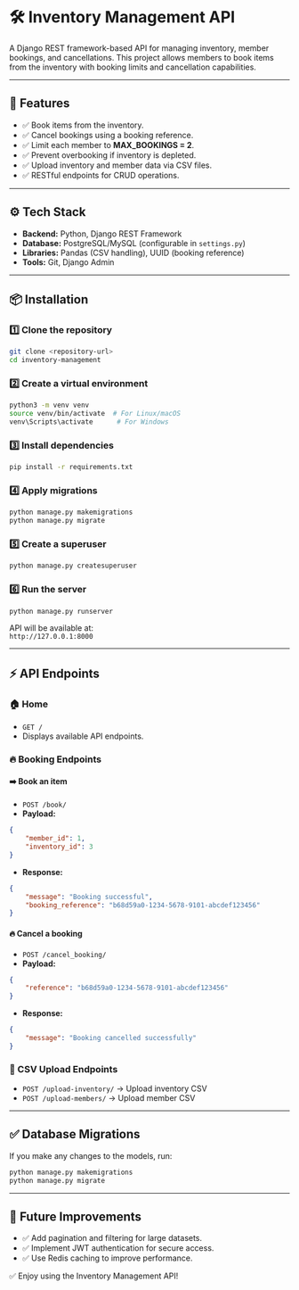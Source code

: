 
# 🛠️ Inventory Management API

A Django REST framework-based API for managing inventory, member bookings, and cancellations. This project allows members to book items from the inventory with booking limits and cancellation capabilities.

---

## 🚀 Features

- ✅ Book items from the inventory.
- ✅ Cancel bookings using a booking reference.
- ✅ Limit each member to **MAX_BOOKINGS = 2**.
- ✅ Prevent overbooking if inventory is depleted.
- ✅ Upload inventory and member data via CSV files.
- ✅ RESTful endpoints for CRUD operations.

---

## ⚙️ Tech Stack

- **Backend:** Python, Django REST Framework  
- **Database:** PostgreSQL/MySQL (configurable in `settings.py`)  
- **Libraries:** Pandas (CSV handling), UUID (booking reference)  
- **Tools:** Git, Django Admin  

---

## 📦 Installation

### 1️⃣ Clone the repository
```bash
git clone <repository-url>
cd inventory-management
```

### 2️⃣ Create a virtual environment
```bash
python3 -m venv venv
source venv/bin/activate  # For Linux/macOS
venv\Scripts\activate      # For Windows
```

### 3️⃣ Install dependencies
```bash
pip install -r requirements.txt
```

### 4️⃣ Apply migrations
```bash
python manage.py makemigrations
python manage.py migrate
```

### 5️⃣ Create a superuser
```bash
python manage.py createsuperuser
```

### 6️⃣ Run the server
```bash
python manage.py runserver
```
API will be available at:  
`http://127.0.0.1:8000`

---

## ⚡ API Endpoints

### 🏠 Home
- `GET /`
- Displays available API endpoints.

### 🔥 Booking Endpoints

#### ➡️ Book an item
- `POST /book/`
- **Payload:**
```json
{
    "member_id": 1,
    "inventory_id": 3
}
```
- **Response:**
```json
{
    "message": "Booking successful",
    "booking_reference": "b68d59a0-1234-5678-9101-abcdef123456"
}
```

#### 🔥 Cancel a booking
- `POST /cancel_booking/`
- **Payload:**
```json
{
    "reference": "b68d59a0-1234-5678-9101-abcdef123456"
}
```
- **Response:**
```json
{
    "message": "Booking cancelled successfully"
}
```



### 📑 CSV Upload Endpoints
- `POST /upload-inventory/` → Upload inventory CSV  
- `POST /upload-members/` → Upload member CSV  

---

## ✅ Database Migrations
If you make any changes to the models, run:
```bash
python manage.py makemigrations
python manage.py migrate
```

---


## 🎯 Future Improvements
- ✅ Add pagination and filtering for large datasets.  
- ✅ Implement JWT authentication for secure access.  
- ✅ Use Redis caching to improve performance.  

✅ Enjoy using the Inventory Management API!

